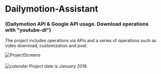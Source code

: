 # Dailymotion-Assistant 
### (Dailymotion API &amp; Google API usage. Download operations with "youtube-dl")

The project includes operations via APIs and a series of operations such as video download, customization and post.
 


![ProjectScreens](https://user-images.githubusercontent.com/35347777/138078317-186028b7-750e-4fd1-8e1f-c741bac08f01.gif)

###### ![calendar](https://user-images.githubusercontent.com/35347777/138082763-8e0b3a62-c874-485c-b4d8-2b3e5e23eb78.png) Project date is January 2016.
